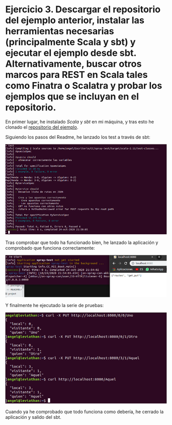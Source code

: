 # Ejercicio 3. Descargar el repositorio del ejemplo anterior, instalar las herramientas necesarias (principalmente Scala y sbt) y ejecutar el ejemplo desde sbt. Alternativamente, buscar otros marcos para REST en Scala tales como Finatra o Scalatra y probar los ejemplos que se incluyan en el repositorio.

En primer lugar, he instalado *Scala* y *sbt* en mi máquina, y tras esto he clonado el [repositorio del ejemplo](https://github.com/JJ/spray-test).

Siguiendo los pasos del Readme, he lanzado los test a través de sbt:

![Lanzamiento de test](https://github.com/Anglepi/EjerciciosCC/blob/main/Tema2/images/T2E3-test.png)

Tras comprobar que todo ha funcionado bien, he lanzado la aplicación y comprobado que funciona correctamente:

![Lanzamiento de la aplicación](https://github.com/Anglepi/EjerciciosCC/blob/main/Tema2/images/T2E3-lanzar.png)

Y finalmente he ejecutado la serie de pruebas:

![Pruebas con curl](https://github.com/Anglepi/EjerciciosCC/blob/main/Tema2/images/T2E3-pruebas.png)

Cuando ya he comprobado que todo funciona como debería, he cerrado la aplicación y salido del sbt.